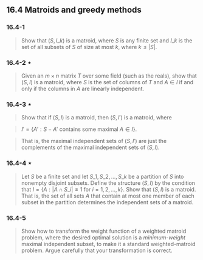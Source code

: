 ## 16.4 Matroids and greedy methods

### 16.4-1

> Show that $(S, I\_k)$ is a matroid, where $S$ is any finite set and $I\_k$ is the set of all subsets of $S$ of size at most $k$, where $k \le |S|$.

### 16.4-2 $\star$

> Given an $m \times n$ matrix $T$ over some field (such as the reals), show that $(S, I)$ is a matroid, where $S$ is the set of columns of $T$ and $A \in I$ if and only if the columns in $A$ are linearly independent.

### 16.4-3 $\star$

> Show that if $(S, I)$ is a matroid, then $(S, I')$ is a matroid, where

> $I' = \{ A': S - A'$ contains some maximal $A \in I \}$.

> That is, the maximal independent sets of $(S, I')$ are just the complements of the maximal independent sets of $(S, I)$.

### 16.4-4 $\star$

> Let $S$ be a finite set and let $S\_1, S\_2, \dots, S\_k$ be a partition of $S$ into nonempty disjoint subsets. Define the structure $(S, I)$ by the condition that $I = \{ A : | A \cap S\_i | \le 1$ for $i = 1, 2, \dots, k \}$. Show that $(S, I)$ is a matroid. That is, the set of all sets $A$ that contain at most one member of each subset in the partition determines the independent sets of a matroid.

### 16.4-5

> Show how to transform the weight function of a weighted matroid problem, where the desired optimal solution is a _minimum-weight_ maximal independent subset, to make it a standard weighted-matroid problem. Argue carefully that your transformation is correct.
